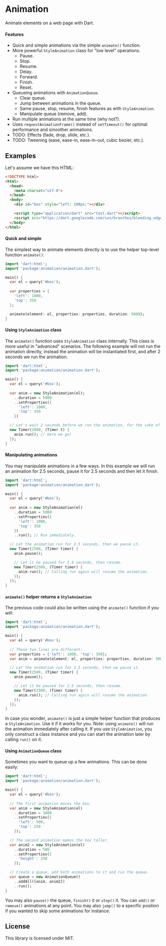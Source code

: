 Animation
==

Animate elements on a web page with Dart.

#### Features

* Quick and simple animations via the simple `animate()` function.
* More powerful `StyleAnimation` class for "low level" operations.
  * Pause.
  * Stop.
  * Resume.
  * Delay.
  * Forward.
  * Finish.
  * Reset.
* Queueing animations with `AnimationQueue`.
  * Clear queue.
  * Jump between animations in the queue.
  * Same pause, stop, resume, finish features as with `StyleAnimation`.
  * Manipulate queue (remove, add).
* Run multiple animations at the same time (why not?).
* Uses `requestAnimationFrame()` instead of `setTimeout()` for optimal performance and smoother animations.
* TODO: Effects (fade, drop, slide, etc.).
* TODO: Tweening (ease, ease-in, ease-in-out, cubic bezier, etc.).

## Examples

Let's assume we have this HTML:
```html
<!DOCTYPE html>
<html>
  <head>
    <meta charset="utf-8">
  </head>
  <body>
    <div id="box" style="left: 100px;"></div>

    <script type="application/dart" src="test.dart"></script>
    <script src="https://dart.googlecode.com/svn/branches/bleeding_edge/dart/client/dart.js"></script>
  </body>
</html>
```

#### Quick and simple

The simplest way to animate elements directly is to use the helper top-level function `animate()`:

```dart
import 'dart:html';
import 'package:animation/animation.dart');

main() {
  var el = query('#box');
  
  var properties = {
    'left': 1000,
    'top': 350
  };

  animate(element: el, properties: properties, duration: 5000);
}
```

#### Using `StyleAnimation` class

The `animate()` function uses `StyleAnimation` class internally. This class is more useful in "advanced" scenarios.
The following example will not run the animation directly, instead the animation will be instantiated first, and after 2 seconds we run the animation.

```dart
import 'dart:html';
import 'package:animation/animation.dart');

main() {
  var el = query('#box');
  
  var anim = new StyleAnimation(el);
    ..duration = 5000
    ..setProperties({
      'left': 1000,
      'top': 350
    })

  // Let's wait 2 seconds before we run the animation, for the sake of demoing this for you.
  new Timer(2000, (Timer t) {
    anim.run(); // Here we go!
  });
}
```

#### Manipulating animations

You may manipulate animations in a few ways. In this example we will run an animation for 2.5 seconds, pause it for 2.5 seconds and then let it finish.

```dart
import 'dart:html';
import 'package:animation/animation.dart');

main() {
  var el = query('#box');
  
  var anim = new StyleAnimation(el)
    ..duration = 5000
    ..setProperties({
      'left': 1000,
      'top': 350
    })
    ..run(); // Run immediately.

  // Let the animation run for 2.5 seconds, then we pause it.
  new Timer(2500, (Timer timer) {
    anim.pause();

    // Let it be paused for 2.5 seconds, then resume.
    new Timer(2500, (Timer timer) {
      anim.run(); // Calling run again will resume the animation.
    });
  });
}
```

#### `animate()` helper returns a `StyleAnimation`

The previous code could also be written using the `animate()` function if you will:

```dart
import 'dart:html';
import 'package:animation/animation.dart');

main() {
  var el = query('#box');
  
  // These two lines are different:
  var properties = {'left': 1000, 'top': 350};
  var anim = animate(element: el, properties: properties, duration: 5000);

  // Let the animation run for 2.5 seconds, then we pause it.
  new Timer(2500, (Timer timer) {
    anim.pause();

    // Let it be paused for 2.5 seconds, then resume.
    new Timer(2500, (Timer timer) {
      anim.run(); // Calling run again will resume the animation.
    });
  });
}
```

In case you wonder, `animate()` is just a simple helper function that produces a `StyleAnimation`. Use it if it works for you.
Note: using `animate()` will run the animation immediately after calling it. If you use `StyleAnimation`, you only construct a class instance
and you can start the animation later by calling `run()` on it.

#### Using `AnimationQueue` class

Sometimes you want to queue up a few animations. This can be done easily:

```dart
import 'dart:html';
import 'package:animation/animation.dart');

main() {
  var el = query('#box');
  
  // The first animation moves the box.
  var anim = new StyleAnimation(el)
    ..duration = 1000
    ..setProperties({
      'left': 500,
      'top': 250
    });

  // The second animation makes the box taller.
  var anim2 = new StyleAnimation(el)
    ..duration = 500
    ..setProperties({
      'height': 250
    });

  // Create a queue, add both animations to it and run the queue.
  var queue = new AnimationQueue()
    ..addAll([anim, anim2])
    ..run();
}
```

You may also `pause()` the queue, `finish()` it or `stop()` it. You can `add()` or `remove()` animations at any point.
You may also `jump()` to a specific position if you wanted to skip some animations for instance.

## License
This library is licensed under MIT.